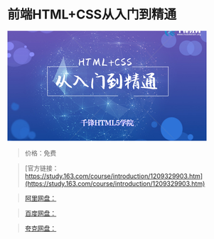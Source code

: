 # 前端HTML+CSS从入门到精通

![img](../../../assets/study163/free/a356b12a421c4d16a82f6f3b04bb42e6.png)

> 价格：免费

> [官方链接：https://study.163.com/course/introduction/1209329903.htm](https://study.163.com/course/introduction/1209329903.htm)

> [阿里网盘：]()

> [百度网盘：]()

> [夸克网盘：]()
